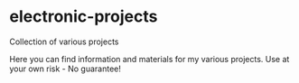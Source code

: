 # electronic-projects
Collection of various projects


Here you can find information and materials for my various projects.
Use at your own risk - No guarantee!
